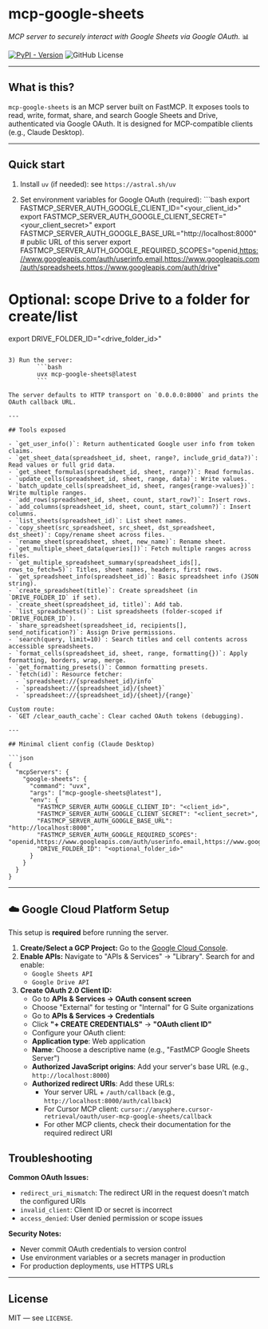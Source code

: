 
# mcp-google-sheets

*MCP server to securely interact with Google Sheets via Google OAuth.* 📊

[![PyPI - Version](https://img.shields.io/pypi/v/mcp-google-sheets)](https://pypi.org/project/mcp-google-sheets/)
![GitHub License](https://img.shields.io/github/license/xing5/mcp-google-sheets)

---

## What is this?

`mcp-google-sheets` is an MCP server built on FastMCP. It exposes tools to read, write, format, share, and search Google Sheets and Drive, authenticated via Google OAuth. It is designed for MCP-compatible clients (e.g., Claude Desktop).

---

## Quick start

1) Install `uv` (if needed): see `https://astral.sh/uv`

2) Set environment variables for Google OAuth (required):
        ```bash
export FASTMCP_SERVER_AUTH_GOOGLE_CLIENT_ID="<your_client_id>"
export FASTMCP_SERVER_AUTH_GOOGLE_CLIENT_SECRET="<your_client_secret>"
export FASTMCP_SERVER_AUTH_GOOGLE_BASE_URL="http://localhost:8000"   # public URL of this server
export FASTMCP_SERVER_AUTH_GOOGLE_REQUIRED_SCOPES="openid,https://www.googleapis.com/auth/userinfo.email,https://www.googleapis.com/auth/spreadsheets,https://www.googleapis.com/auth/drive"
# Optional: scope Drive to a folder for create/list
export DRIVE_FOLDER_ID="<drive_folder_id>"
```

3) Run the server:
        ```bash
        uvx mcp-google-sheets@latest
        ```

The server defaults to HTTP transport on `0.0.0.0:8000` and prints the OAuth callback URL.

---

## Tools exposed

- `get_user_info()`: Return authenticated Google user info from token claims.
- `get_sheet_data(spreadsheet_id, sheet, range?, include_grid_data?)`: Read values or full grid data.
- `get_sheet_formulas(spreadsheet_id, sheet, range?)`: Read formulas.
- `update_cells(spreadsheet_id, sheet, range, data)`: Write values.
- `batch_update_cells(spreadsheet_id, sheet, ranges{range->values})`: Write multiple ranges.
- `add_rows(spreadsheet_id, sheet, count, start_row?)`: Insert rows.
- `add_columns(spreadsheet_id, sheet, count, start_column?)`: Insert columns.
- `list_sheets(spreadsheet_id)`: List sheet names.
- `copy_sheet(src_spreadsheet, src_sheet, dst_spreadsheet, dst_sheet)`: Copy/rename sheet across files.
- `rename_sheet(spreadsheet, sheet, new_name)`: Rename sheet.
- `get_multiple_sheet_data(queries[])`: Fetch multiple ranges across files.
- `get_multiple_spreadsheet_summary(spreadsheet_ids[], rows_to_fetch=5)`: Titles, sheet names, headers, first rows.
- `get_spreadsheet_info(spreadsheet_id)`: Basic spreadsheet info (JSON string).
- `create_spreadsheet(title)`: Create spreadsheet (in `DRIVE_FOLDER_ID` if set).
- `create_sheet(spreadsheet_id, title)`: Add tab.
- `list_spreadsheets()`: List spreadsheets (folder-scoped if `DRIVE_FOLDER_ID`).
- `share_spreadsheet(spreadsheet_id, recipients[], send_notification?)`: Assign Drive permissions.
- `search(query, limit=10)`: Search titles and cell contents across accessible spreadsheets.
- `format_cells(spreadsheet_id, sheet, range, formatting{})`: Apply formatting, borders, wrap, merge.
- `get_formatting_presets()`: Common formatting presets.
- `fetch(id)`: Resource fetcher:
  - `spreadsheet://{spreadsheet_id}/info`
  - `spreadsheet://{spreadsheet_id}/{sheet}`
  - `spreadsheet://{spreadsheet_id}/{sheet}/{range}`

Custom route:
- `GET /clear_oauth_cache`: Clear cached OAuth tokens (debugging).

---

## Minimal client config (Claude Desktop)

```json
{
  "mcpServers": {
    "google-sheets": {
      "command": "uvx",
      "args": ["mcp-google-sheets@latest"],
      "env": {
        "FASTMCP_SERVER_AUTH_GOOGLE_CLIENT_ID": "<client_id>",
        "FASTMCP_SERVER_AUTH_GOOGLE_CLIENT_SECRET": "<client_secret>",
        "FASTMCP_SERVER_AUTH_GOOGLE_BASE_URL": "http://localhost:8000",
        "FASTMCP_SERVER_AUTH_GOOGLE_REQUIRED_SCOPES": "openid,https://www.googleapis.com/auth/userinfo.email,https://www.googleapis.com/auth/spreadsheets,https://www.googleapis.com/auth/drive",
        "DRIVE_FOLDER_ID": "<optional_folder_id>"
      }
    }
  }
}
```

---

## ☁️ Google Cloud Platform Setup

This setup is **required** before running the server.

1.  **Create/Select a GCP Project:** Go to the [Google Cloud Console](https://console.cloud.google.com/).
2.  **Enable APIs:** Navigate to "APIs & Services" -> "Library". Search for and enable:
    *   `Google Sheets API`
    *   `Google Drive API`
3.  **Create OAuth 2.0 Client ID:**
    *   Go to **APIs & Services → OAuth consent screen**
    *   Choose "External" for testing or "Internal" for G Suite organizations
    *   Go to **APIs & Services → Credentials**
    *   Click **"+ CREATE CREDENTIALS"** → **"OAuth client ID"**
    *   Configure your OAuth client:
      - **Application type**: Web application
      - **Name**: Choose a descriptive name (e.g., "FastMCP Google Sheets Server")
      - **Authorized JavaScript origins**: Add your server's base URL (e.g., `http://localhost:8000`)
      - **Authorized redirect URIs**: Add these URLs:
        - Your server URL + `/auth/callback` (e.g., `http://localhost:8000/auth/callback`)
        - For Cursor MCP client: `cursor://anysphere.cursor-retrieval/oauth/user-mcp-google-sheets/callback`
        - For other MCP clients, check their documentation for the required redirect URI

## Troubleshooting

**Common OAuth Issues:**
- `redirect_uri_mismatch`: The redirect URI in the request doesn't match the configured URIs
- `invalid_client`: Client ID or secret is incorrect
- `access_denied`: User denied permission or scope issues

**Security Notes:**
- Never commit OAuth credentials to version control
- Use environment variables or a secrets manager in production
- For production deployments, use HTTPS URLs

---

## License

MIT — see `LICENSE`.
